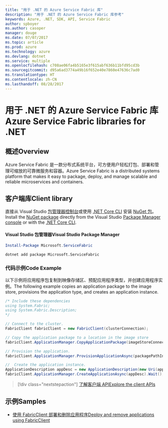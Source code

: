 ```yaml
---
title: "用于 .NET 的 Azure Service Fabric 库"
description: "用于 .NET 的 Azure Service Fabric 库参考"
keywords: Azure, .NET, SDK, API, Service Fabric
author: spboyer
ms.author: casoper
manager: douge
ms.date: 07/07/2017
ms.topic: article
ms.prod: azure
ms.technology: azure
ms.devlang: dotnet
ms.service: multiple
ms.openlocfilehash: c708ae06fa4b5165e3f615abf636b11bfd95cd3b
ms.sourcegitcommit: d95a6ad3774a49b16f652e40e7860e47636c7ad0
ms.translationtype: HT
ms.contentlocale: zh-CN
ms.lasthandoff: 08/28/2017
---
```

# <a name="azure-service-fabric-libraries-for-net"></a><span data-ttu-id="a48d8-104">用于 .NET 的 Azure Service Fabric 库</span><span class="sxs-lookup"><span data-stu-id="a48d8-104">Azure Service Fabric libraries for .NET</span></span>

## <a name="overview"></a><span data-ttu-id="a48d8-105">概述</span><span class="sxs-lookup"><span data-stu-id="a48d8-105">Overview</span></span>

<span data-ttu-id="a48d8-106">Azure Service Fabric 是一款分布式系统平台，可方便用户轻松打包、部署和管理可缩放的可靠微服务和容器。</span><span class="sxs-lookup"><span data-stu-id="a48d8-106">Azure Service Fabric is a distributed systems platform that makes it easy to package, deploy, and manage scalable and reliable microservices and containers.</span></span>

## <a name="client-library"></a><span data-ttu-id="a48d8-107">客户端库</span><span class="sxs-lookup"><span data-stu-id="a48d8-107">Client library</span></span>

<span data-ttu-id="a48d8-108">直接从 Visual Studio [包管理器控制台][PackageManager]或使用 [.NET Core CLI][DotNetCLI] 安装 [NuGet 包](https://www.nuget.org/packages/Microsoft.ServiceFabric)。</span><span class="sxs-lookup"><span data-stu-id="a48d8-108">Install the [NuGet package](https://www.nuget.org/packages/Microsoft.ServiceFabric) directly from the Visual Studio [Package Manager console][PackageManager] or with the [.NET Core CLI][DotNetCLI].</span></span>

#### <a name="visual-studio-package-manager"></a><span data-ttu-id="a48d8-109">Visual Studio 包管理器</span><span class="sxs-lookup"><span data-stu-id="a48d8-109">Visual Studio Package Manager</span></span>

```powershell
Install-Package Microsoft.ServiceFabric
```

```bash
dotnet add package Microsoft.ServiceFabric
```

### <a name="code-example"></a><span data-ttu-id="a48d8-110">代码示例</span><span class="sxs-lookup"><span data-stu-id="a48d8-110">Code Example</span></span>

<span data-ttu-id="a48d8-111">以下示例将应用程序包复制到映像存储区、预配应用程序类型，并创建应用程序实例。</span><span class="sxs-lookup"><span data-stu-id="a48d8-111">The following example copies an application package to the image store, provisions the application type, and creates an application instance.</span></span>

```csharp
/* Include these dependencies
using System.Fabric;
using System.Fabric.Description;
*/

// Connect to the cluster.
FabricClient fabricClient = new FabricClient(clusterConnection);

// Copy the application package to a location in the image store
fabricClient.ApplicationManager.CopyApplicationPackage(imageStoreConnectionString, packagePath, packagePathInImageStore);

// Provision the application.
fabricClient.ApplicationManager.ProvisionApplicationAsync(packagePathInImageStore).Wait();

//  Create the application instance.
ApplicationDescription appDesc = new ApplicationDescription(new Uri(appName), appType, appVersion);
fabricClient.ApplicationManager.CreateApplicationAsync(appDesc).Wait();
```

> [!div class="nextstepaction"]
> [<span data-ttu-id="a48d8-112">了解客户端 API</span><span class="sxs-lookup"><span data-stu-id="a48d8-112">Explore the client APIs</span></span>](/dotnet/api/overview/azure/servicefabric/client)

## <a name="samples"></a><span data-ttu-id="a48d8-113">示例</span><span class="sxs-lookup"><span data-stu-id="a48d8-113">Samples</span></span>

* [<span data-ttu-id="a48d8-114">使用 FabricClient 部署和删除应用程序</span><span class="sxs-lookup"><span data-stu-id="a48d8-114">Deploy and remove applications using FabricClient</span></span>](https://docs.microsoft.com/en-us/azure/service-fabric/service-fabric-deploy-remove-applications-fabricclient)

[PackageManager]: https://docs.microsoft.com/nuget/tools/package-manager-console
[DotNetCLI]: https://docs.microsoft.com/en-us/dotnet/core/tools/dotnet-add-package
